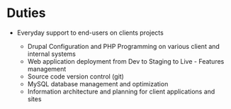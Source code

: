 # Duties
<ul>

  <li>Everyday support to end-users on clients projects</li>
  <ul>
    <li>Drupal Configuration and PHP Programming on various client and internal systems</li>
    <li>Web application deployment from Dev to Staging to Live - Features management </li>
    <li>Source code version control (git) </li>
    <li>MySQL database management and optimization</li>
    <li>Information architecture and planning for client applications and sites</li>
  </ul>

</ul>




